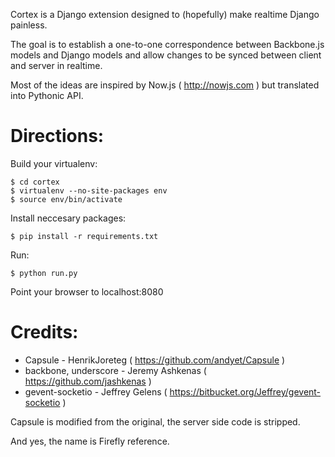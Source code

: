 Cortex is a Django extension designed to (hopefully) make
realtime Django painless.

The goal is to establish a one-to-one correspondence between
Backbone.js models and Django models and allow changes to be
synced between client and server in realtime.

Most of the ideas are inspired by Now.js ( http://nowjs.com ) but
translated into Pythonic API.

Directions:
===========

Build your virtualenv:

    $ cd cortex
    $ virtualenv --no-site-packages env
    $ source env/bin/activate

Install neccesary packages:

    $ pip install -r requirements.txt 

Run:
    
    $ python run.py

Point your browser to localhost:8080

Credits:
========

* Capsule - HenrikJoreteg ( https://github.com/andyet/Capsule )
* backbone, underscore - Jeremy Ashkenas ( https://github.com/jashkenas )
* gevent-socketio - Jeffrey Gelens ( https://bitbucket.org/Jeffrey/gevent-socketio )

Capsule is modified from the original, the server side code is
stripped.

And yes, the name is Firefly reference.
